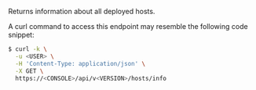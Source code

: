 Returns information about all deployed hosts.

A curl command to access this endpoint may resemble the following code snippet:

```bash
$ curl -k \
  -u <USER> \
  -H 'Content-Type: application/json' \
  -X GET \
  https://<CONSOLE>/api/v<VERSION>/hosts/info
```
